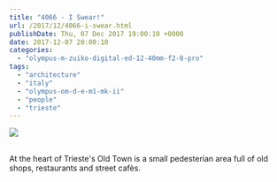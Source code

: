```yaml
---
title: "4066 - I Swear!"
url: /2017/12/4066-i-swear.html
publishDate: Thu, 07 Dec 2017 19:00:10 +0000
date: 2017-12-07 20:00:10
categories: 
  - "olympus-m-zuiko-digital-ed-12-40mm-f2-8-pro"
tags: 
  - "architecture"
  - "italy"
  - "olympus-om-d-e-m1-mk-ii"
  - "people"
  - "trieste"
---
```

<div class="container">
<div class="center"><a target="_blank" href="https://d25zfm9zpd7gm5.cloudfront.net/1200x1200/2017/20170525_172847_lr.jpg"><img class="webfeedsFeaturedVisual" src="https://d25zfm9zpd7gm5.cloudfront.net/0600x0600/2017/20170525_172847_lr.jpg" /></a></div>
</div>
<br />

At the heart of Trieste's Old Town is a small pedesterian area full of old shops, restaurants and street cafès.
